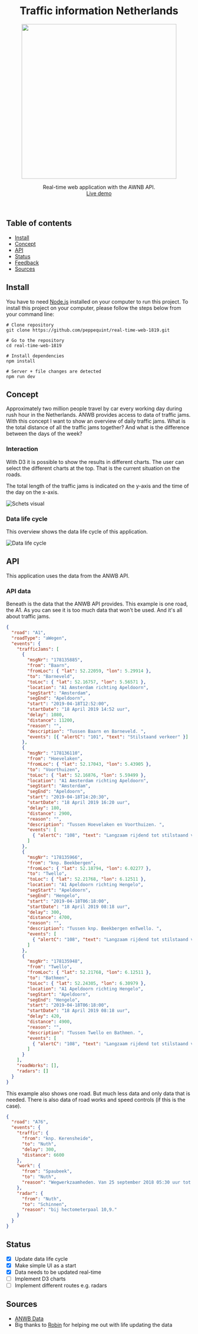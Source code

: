 <div align="center">
	<h1 align='center'>Traffic information Netherlands</h1>
<img align='center' src="./public/assets/img/screenshot-application.png" width="420" />
</div>
<p align="center">
	Real-time web application with the AWNB API.
	<br>
	<a href="#">Live demo</a>
</p>
<br>

## Table of contents

- [Install](#install)
- [Concept](#concept)
- [API](#api)
- [Status](#status)
- [Feedback](#feedback)
- [Sources](#sources)

## Install

You have to need [Node.js](https://nodejs.org/en/download/) installed on your computer to run this project. To install this project on your computer, please follow the steps below from your command line:

```shell
# Clone repository
git clone https://github.com/peppequint/real-time-web-1819.git

# Go to the repository
cd real-time-web-1819

# Install dependencies
npm install

# Server + file changes are detected
npm run dev
```

## Concept

Approximately two million people travel by car every working day during rush hour in the Netherlands. ANWB provides access to data of traffic jams. With this concept I want to show an overview of daily traffic jams. What is the total distance of all the traffic jams together? And what is the difference between the days of the week?

### Interaction

With D3 it is possible to show the results in different charts. The user can select the different charts at the top. That is the current situation on the roads.

The total length of the traffic jams is indicated on the y-axis and the time of the day on the x-axis.

![Schets visual](./public/assets/img/schets-visual.jpg)

### Data life cycle

This overview shows the data life cycle of this application.

![Data life cycle](./public/assets/img/data-life-cycle.png)

## API

This application uses the data from the ANWB API.

### API data

Beneath is the data that the ANWB API provides. This example is one road, the A1. As you can see it is too much data that won't be used. And it's all about traffic jams.

```json
{
  "road": "A1",
  "roadType": "aWegen",
  "events": {
    "trafficJams": [
      {
        "msgNr": "178135885",
        "from": "Baarn",
        "fromLoc": { "lat": 52.22059, "lon": 5.29914 },
        "to": "Barneveld",
        "toLoc": { "lat": 52.16757, "lon": 5.56571 },
        "location": "A1 Amsterdam richting Apeldoorn",
        "segStart": "Amsterdam",
        "segEnd": "Apeldoorn",
        "start": "2019-04-18T12:52:00",
        "startDate": "18 April 2019 14:52 uur",
        "delay": 1080,
        "distance": 11200,
        "reason": "",
        "description": "Tussen Baarn en Barneveld. ",
        "events": [{ "alertC": "101", "text": "Stilstaand verkeer" }]
      },
      {
        "msgNr": "178136110",
        "from": "Hoevelaken",
        "fromLoc": { "lat": 52.17043, "lon": 5.43905 },
        "to": "Voorthuizen",
        "toLoc": { "lat": 52.16876, "lon": 5.59499 },
        "location": "A1 Amsterdam richting Apeldoorn",
        "segStart": "Amsterdam",
        "segEnd": "Apeldoorn",
        "start": "2019-04-18T14:20:30",
        "startDate": "18 April 2019 16:20 uur",
        "delay": 180,
        "distance": 2900,
        "reason": "",
        "description": "Tussen Hoevelaken en Voorthuizen. ",
        "events": [
          { "alertC": "108", "text": "Langzaam rijdend tot stilstaand verkeer" }
        ]
      },
      {
        "msgNr": "178135966",
        "from": "knp. Beekbergen",
        "fromLoc": { "lat": 52.18794, "lon": 6.02277 },
        "to": "Twello",
        "toLoc": { "lat": 52.21768, "lon": 6.12511 },
        "location": "A1 Apeldoorn richting Hengelo",
        "segStart": "Apeldoorn",
        "segEnd": "Hengelo",
        "start": "2019-04-18T06:18:00",
        "startDate": "18 April 2019 08:18 uur",
        "delay": 300,
        "distance": 4700,
        "reason": "",
        "description": "Tussen knp. Beekbergen enTwello. ",
        "events": [
          { "alertC": "108", "text": "Langzaam rijdend tot stilstaand verkeer" }
        ]
      },
      {
        "msgNr": "178135948",
        "from": "Twello",
        "fromLoc": { "lat": 52.21768, "lon": 6.12511 },
        "to": "Bathmen",
        "toLoc": { "lat": 52.24305, "lon": 6.30979 },
        "location": "A1 Apeldoorn richting Hengelo",
        "segStart": "Apeldoorn",
        "segEnd": "Hengelo",
        "start": "2019-04-18T06:18:00",
        "startDate": "18 April 2019 08:18 uur",
        "delay": 420,
        "distance": 4900,
        "reason": "",
        "description": "Tussen Twello en Bathmen. ",
        "events": [
          { "alertC": "108", "text": "Langzaam rijdend tot stilstaand verkeer" }
        ]
      }
    ],
    "roadWorks": [],
    "radars": []
  }
}
```

This example also shows one road. But much less data and only data that is needed. There is also data of road works and speed controls (if this is the case).

```json
{
  "road": "A76",
  "events": {
    "traffic": {
      "from": "knp. Kerensheide",
      "to": "Nuth",
      "delay": 300,
      "distance": 6600
    },
    "work": {
      "from": "Spaubeek",
      "to": "Nuth",
      "reason": "Wegwerkzaamheden. Van 25 september 2018 05:30 uur tot 15 juni 2019 21:00 uur."
    },
    "radar": {
      "from": "Nuth",
      "to": "Schinnen",
      "reason": "bij hectometerpaal 10,9."
    }
  }
}
```

## Status

- [x] Update data life cycle
- [x] Make simple UI as a start
- [x] Data needs to be updated real-time
- [ ] Implement D3 charts
- [ ] Implement different routes e.g. radars

## Sources

- [ANWB Data](https://www.anwb.nl/feeds/gethf)
- Big thanks to [Robin](https://github.com/RobinStut) for helping me out with life updating the data
